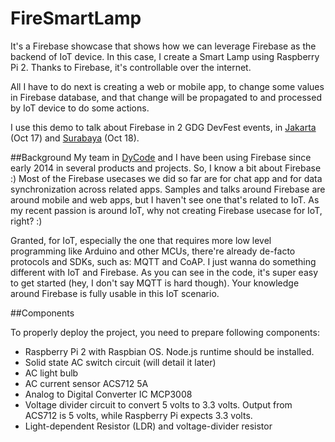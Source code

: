 # FireSmartLamp
It's a Firebase showcase that shows how we can leverage Firebase as the backend of IoT device. 
In this case, I create a Smart Lamp using Raspberry Pi 2. Thanks to Firebase, it's controllable over the internet. 


All I have to do next is creating a web or mobile app, to change some values in Firebase database, 
and that change will be propagated to and processed by IoT device to do some actions.


I use this demo to talk about Firebase in 2 GDG DevFest events, in [Jakarta](https://sites.google.com/a/kibar.co.id/devfest-indonesia-2015/program/jakarta)
(Oct 17) and [Surabaya](https://sites.google.com/a/kibar.co.id/devfest-indonesia-2015/program/surabaya) (Oct 18).


##Background
My team in [DyCode](http://dycode.co.id) and I have been using Firebase since early 2014 in several products and projects. So, I know a bit about Firebase :)
Most of the Firebase usecases we did so far are for chat app and for data synchronization across related apps. 
Samples and talks around Firebase are around mobile and web apps, but I haven't see one that's related to IoT. 
As my recent passion is around IoT, why not creating Firebase usecase for IoT, right? :)


Granted, for IoT, especially the one that requires more low level programming like Arduino and other MCUs, 
there're already de-facto protocols and SDKs, such as: MQTT and CoAP. I just wanna do something different with IoT and Firebase.
As you can see in the code, it's super easy to get started (hey, I don't say MQTT is hard though). 
Your knowledge around Firebase is fully usable in this IoT scenario.


##Components

To properly deploy the project, you need to prepare following components:

* Raspberry Pi 2 with Raspbian OS. Node.js runtime should be installed.
* Solid state AC switch circuit (will detail it later)
* AC light bulb
* AC current sensor ACS712 5A
* Analog to Digital Converter IC MCP3008
* Voltage divider circuit to convert 5 volts to 3.3 volts. Output from ACS712 is 5 volts, while Raspberry Pi expects 3.3 volts.
* Light-dependent Resistor (LDR) and voltage-divider resistor


